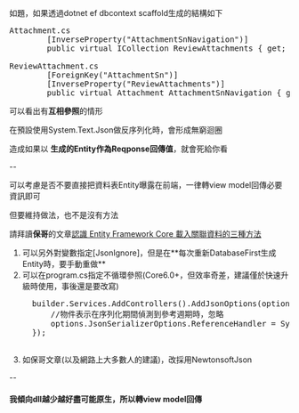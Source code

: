 如題，如果透過dotnet ef dbcontext scaffold生成的結構如下

<pre>
Attachment.cs
        [InverseProperty("AttachmentSnNavigation")]
        public virtual ICollection<ReviewAttachment> ReviewAttachments { get; set; }
        
ReviewAttachment.cs
        [ForeignKey("AttachmentSn")]
        [InverseProperty("ReviewAttachments")]
        public virtual Attachment AttachmentSnNavigation { get; set; } = null!;
</pre>
可以看出有**互相參照**的情形

在預設使用System.Text.Json做反序列化時，會形成無窮迴圈

造成如果以 **生成的Entity作為Reqponse回傳值**，就會死給你看

--

可以考慮是否不要直接把資料表Entity曝露在前端，一律轉view model回傳必要資訊即可

但要維持做法，也不是沒有方法

請拜讀**保哥**的文章[認識 Entity Framework Core 載入關聯資料的三種方法](https://blog.miniasp.com/post/2022/04/21/Loading-Related-Data-in-EF-Cor)
<ol>
  <li>可以另外對變數指定[JsonIgnore]，但是在**每次重新DatabaseFirst生成Entity時，要手動重做**</li>

  <li>
  可以在program.cs指定不循環參照(Core6.0+，但效率奇差，建議僅於快速升級時使用，事後還是要改寫)
  <pre>
  builder.Services.AddControllers().AddJsonOptions(options =>
      //物件表示在序列化期間偵測到參考週期時，忽略
      options.JsonSerializerOptions.ReferenceHandler = System.Text.Json.Serialization.ReferenceHandler.IgnoreCycles;
  });
  </pre>
  </li>

  <li>如保哥文章(以及網路上大多數人的建議)，改採用NewtonsoftJson</li>
</ol>

--

#### 我傾向dll越少越好盡可能原生，所以轉view model回傳